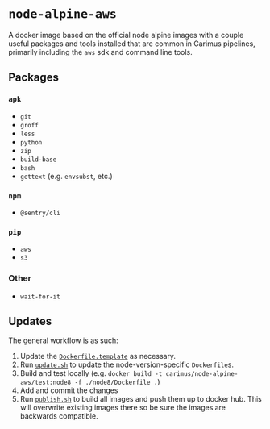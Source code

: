 # `node-alpine-aws`

A docker image based on the official node alpine images with a couple
useful packages and tools installed that are common in Carimus pipelines,
primarily including the `aws` sdk and command line tools.

## Packages

### `apk`

 - `git`
 - `groff`
 - `less`
 - `python`
 - `zip`
 - `build-base`
 - `bash`
 - `gettext` (e.g. `envsubst`, etc.)

### `npm`
 - `@sentry/cli`

### `pip`

 - `aws`
 - `s3`

### Other

 - `wait-for-it`

## Updates

The general workflow is as such:

 1. Update the [`Dockerfile.template`](./Dockerfile.template) as necessary.
 2. Run [`update.sh`](./update.sh) to update the node-version-specific `Dockerfile`s.
 3. Build and test locally (e.g. `docker build -t carimus/node-alpine-aws/test:node8 -f ./node8/Dockerfile .`)
 4. Add and commit the changes
 5. Run [`publish.sh`](./publish.sh) to build all images and push them up to docker hub. This will
    overwrite existing images there so be sure the images are backwards compatible.
